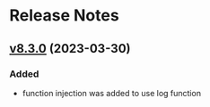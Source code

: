 # Release Notes

## [v8.3.0](https://github.com/Sleon4/Lion-Route/compare/v8.2.0...v8.3.0) (2023-03-30)

### Added
- function injection was added to use log function